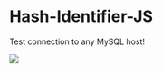 <h1 align="left">
  Hash-Identifier-JS
</H1>

 Test connection to any MySQL host!
 
 <img src="https://i.imgur.com/wtebNup.png"/>
